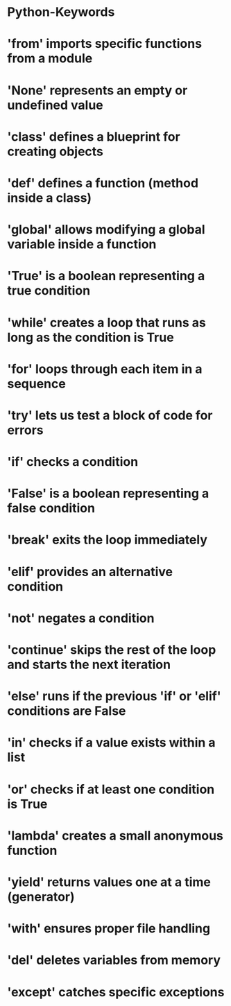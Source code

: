 # Python-Keywords
# 'from' imports specific functions from a module
# 'None' represents an empty or undefined value
# 'class' defines a blueprint for creating objects
# 'def' defines a function (method inside a class)
# 'global' allows modifying a global variable inside a function
# 'True' is a boolean representing a true condition
# 'while' creates a loop that runs as long as the condition is True
# 'for' loops through each item in a sequence
# 'try' lets us test a block of code for errors
# 'if' checks a condition
# 'False' is a boolean representing a false condition
# 'break' exits the loop immediately
# 'elif' provides an alternative condition
# 'not' negates a condition
# 'continue' skips the rest of the loop and starts the next iteration
# 'else' runs if the previous 'if' or 'elif' conditions are False
# 'in' checks if a value exists within a list
# 'or' checks if at least one condition is True
# 'lambda' creates a small anonymous function
# 'yield' returns values one at a time (generator)
# 'with' ensures proper file handling
# 'del' deletes variables from memory
# 'except' catches specific exceptions
